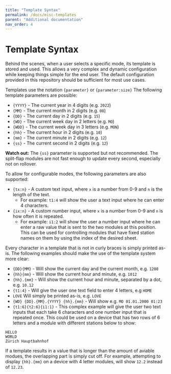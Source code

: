 ```yaml
---
title: "Template Syntax"
permalink: /docs/misc-templates
parent: "Additional documentation"
nav_order: 4
---
```


# Template Syntax
Behind the scenes, when a user selects a specific mode, its template is stored and used. This allows a very complex and dynamic configuration while keeping things simple for the end user. The default configuration provided in this repository should be sufficient for most use cases.

Templates use the notation `{parameter}` or `{parameter:size}`
The following template parameters are possible:

* `{YYYY}` - The current year in 4 digits (e.g. `2022`)
* `{MM}` - The current month in 2 digits (e.g. `08`)
* `{DD}` - The current day in 2 digits (e.g. `15`)
* `{WD}` - The current week day in 2 letters (e.g. `MO`)
* `{WDD}` - The current week day in 3 letters (e.g. `MON`)
* `{hh}` - The current hour in 2 digits (e.g. `10`)
* `{mm}` - The current minute in 2 digits (e.g. `12`)
* `{ss}` - The current second in 2 digits (e.g. `12`)

**Watch out:** The `{ss}` parameter is supported but not recommended. The split-flap modules are not fast enough to update every second, especially not on rollover.

To allow for configurable modes, the following parameters are also supported:
* `{tx:n}` - A custom text input, where `x` is a number from 0-9 and `n` is the length of the text.
  * For example: `t1:4` will show the user a text input where he can enter 4 characters.
* `{ix:n}` - A custom number input, where `x` is a number from 0-9 and `n` is how often it is repeated.
  * For example: `i1:2` will show the user a number input where he can enter a raw value that is sent to the two modules at this position. This can be used for controlling modules that have fixed station names on them by using the index of the desired sheet.

Every character in a template that is not in curly braces is simply printed as-is. The following examples should make the use of the template system more clear:
* `{DD}{MM}` - Will show the current day and the current month, e.g. `1208`
* `{hh}{mm}` - Will show the current hour and minute, e.g. `1012`
* `{hh}.{mm}` - Will show the current hour and minute, separated by a dot, e.g. `10.12`
* `{t1:4}` - Will give the user one text field to enter 4 letters, e.g `HOME`
* `LOVE`  Will simply be printed as-is, e.g. `LOVE`
* `{WD} {DD}.{MM}.{YYYY} {hh}.{mm}` - Will show e.g. `MO 01.01.2000 01:23`
* `{t1:6}{t2:6}{i1:1}` - This complex example will give the user two text inputs that each take 6 characters and one number input that is repeated once. This could be used on a device that has two rows of 6 letters and a module with different stations below to show: 

```
HELLO
WORLD
Zürich Hauptbahnhof
```

If a template results in a value that is longer than the amount of aviable modues, the overlapping part is simply cut off. For example, attempting to display `{hh}.{mm}` on a device with 4 letter modules, will show `12.2` instead of `12.23`.
